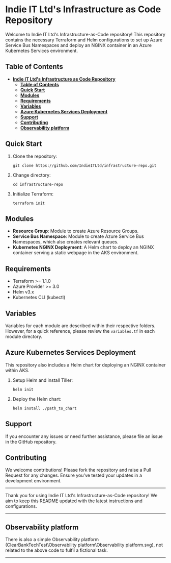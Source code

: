# **Indie IT Ltd's Infrastructure as Code Repository**

Welcome to Indie IT Ltd's Infrastructure-as-Code repository! This repository contains the necessary Terraform and Helm configurations to set up Azure Service Bus Namespaces and deploy an NGINX container in an Azure Kubernetes Services environment.

## **Table of Contents**

- [**Indie IT Ltd's Infrastructure as Code Repository**](#indie-it-ltds-infrastructure-as-code-repository)
  - [**Table of Contents**](#table-of-contents)
  - [**Quick Start**](#quick-start)
  - [**Modules**](#modules)
  - [**Requirements**](#requirements)
  - [**Variables**](#variables)
  - [**Azure Kubernetes Services Deployment**](#azure-kubernetes-services-deployment)
  - [**Support**](#support)
  - [**Contributing**](#contributing)
  - [**Observability platform**](#observability-platform)

## **Quick Start**

1. Clone the repository:
   ```
   git clone https://github.com/IndieITLtd/infrastructure-repo.git
   ```
2. Change directory:
   ```
   cd infrastructure-repo
   ```
3. Initialize Terraform:
   ```
   terraform init
   ```

## **Modules**

- **Resource Group**: Module to create Azure Resource Groups.
- **Service Bus Namespace**: Module to create Azure Service Bus Namespaces, which also creates relevant queues.
- **Kubernetes NGINX Deployment**: A Helm chart to deploy an NGINX container serving a static webpage in the AKS environment.

## **Requirements**

- Terraform >= 1.1.0
- Azure Provider >= 3.0
- Helm v3.x
- Kubernetes CLI (kubectl)

## **Variables**

Variables for each module are described within their respective folders. However, for a quick reference, please review the `variables.tf` in each module directory.

## **Azure Kubernetes Services Deployment**

This repository also includes a Helm chart for deploying an NGINX container within AKS.

1. Setup Helm and install Tiller:
   ```
   helm init
   ```

2. Deploy the Helm chart:
   ```
   helm install ./path_to_chart
   ```

## **Support**

If you encounter any issues or need further assistance, please file an issue in the GitHub repository.

## **Contributing**

We welcome contributions! Please fork the repository and raise a Pull Request for any changes. Ensure you've tested your updates in a development environment.

---

Thank you for using Indie IT Ltd's Infrastructure-as-Code repository! We aim to keep this README updated with the latest instructions and configurations.

---

## **Observability platform**


There is also a simple Observability platform (ClearBankTechTest\Observability platform\Observability platform.svg), not related to the above code to fulfil a fictional task.

---

